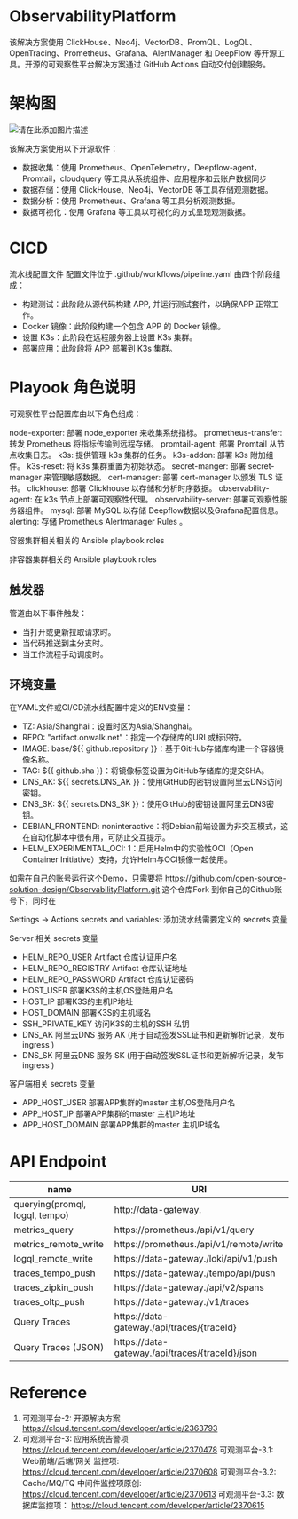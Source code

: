 # ObservabilityPlatform

该解决方案使用 ClickHouse、Neo4j、VectorDB、PromQL、LogQL、OpenTracing、Prometheus、Grafana、AlertManager 和 DeepFlow 等开源工具。开源的可观察性平台解决方案通过 GitHub Actions 自动交付创建服务。

# 架构图

![请在此添加图片描述](https://developer.qcloudimg.com/http-save/yehe-2810186/a4bab250e17d279a9a09c794249a09d6.png?qc_blockWidth=620&qc_blockHeight=435)

该解决方案使用以下开源软件：

- 数据收集：使用 Prometheus、OpenTelemetry，Deepflow-agent，Promtail，cloudquery 等工具从系统组件、应用程序和云账户数据同步
- 数据存储：使用 ClickHouse、Neo4j、VectorDB 等工具存储观测数据。
- 数据分析：使用 Prometheus、Grafana 等工具分析观测数据。
- 数据可视化：使用 Grafana 等工具以可视化的方式呈现观测数据。


# CICD
流水线配置文件
配置文件位于 .github/workflows/pipeline.yaml 由四个阶段组成：

- 构建测试：此阶段从源代码构建 APP, 并运行测试套件，以确保APP 正常工作。
- Docker 镜像：此阶段构建一个包含 APP 的 Docker 镜像。
- 设置 K3s：此阶段在远程服务器上设置 K3s 集群。
- 部署应用：此阶段将 APP 部署到 K3s 集群。

# Playook 角色说明

可观察性平台配置库由以下角色组成：

node-exporter: 部署 node_exporter 来收集系统指标。
prometheus-transfer: 转发 Prometheus 将指标传输到远程存储。
promtail-agent: 部署 Promtail 从节点收集日志。
k3s: 提供管理 k3s 集群的任务。
k3s-addon: 部署 k3s 附加组件。
k3s-reset: 将 k3s 集群重置为初始状态。
secret-manger: 部署 secret-manager 来管理敏感数据。
cert-manager: 部署 cert-manager 以颁发 TLS 证书。
clickhouse: 部署 Clickhouse 以存储和分析时序数据。
observability-agent: 在 k3s 节点上部署可观察性代理。
observability-server: 部署可观察性服务器组件。
mysql: 部署 MySQL 以存储 Deepflow数据以及Grafana配置信息。
alerting: 存储 Prometheus Alertmanager Rules 。

容器集群相关相关的 Ansible playbook roles

非容器集群相关的 Ansible playbook roles

## 触发器
管道由以下事件触发：

- 当打开或更新拉取请求时。
- 当代码推送到主分支时。
- 当工作流程手动调度时。

## 环境变量

在YAML文件或CI/CD流水线配置中定义的ENV变量：

- TZ: Asia/Shanghai：设置时区为Asia/Shanghai。
- REPO: "artifact.onwalk.net"：指定一个存储库的URL或标识符。
- IMAGE: base/${{ github.repository }}：基于GitHub存储库构建一个容器镜像名称。
- TAG: ${{ github.sha }}：将镜像标签设置为GitHub存储库的提交SHA。
- DNS_AK: ${{ secrets.DNS_AK }}：使用GitHub的密钥设置阿里云DNS访问密钥。
- DNS_SK: ${{ secrets.DNS_SK }}：使用GitHub的密钥设置阿里云DNS密钥。
- DEBIAN_FRONTEND: noninteractive：将Debian前端设置为非交互模式，这在自动化脚本中很有用，可防止交互提示。
- HELM_EXPERIMENTAL_OCI: 1：启用Helm中的实验性OCI（Open Container Initiative）支持，允许Helm与OCI镜像一起使用。

如需在自己的账号运行这个Demo，只需要将 https://github.com/open-source-solution-design/ObservabilityPlatform.git 这个仓库Fork 到你自己的Github账号下，同时在

Settings -> Actions secrets and variables: 添加流水线需要定义的 secrets 变量

Server 相关 secrets 变量

- HELM_REPO_USER            Artifact 仓库认证用户名
- HELM_REPO_REGISTRY      Artifact 仓库认证地址
- HELM_REPO_PASSWORD    Artifact 仓库认证密码
- HOST_USER                       部署K3S的主机OS登陆用户名
- HOST_IP                            部署K3S的主机IP地址
- HOST_DOMAIN                   部署K3S的主机域名
- SSH_PRIVATE_KEY             访问K3S的主机的SSH 私钥
- DNS_AK                             阿里云DNS 服务 AK (用于自动签发SSL证书和更新解析记录，发布ingress )
- DNS_SK                             阿里云DNS 服务 SK (用于自动签发SSL证书和更新解析记录，发布ingress )

客户端相关 secrets 变量

- APP_HOST_USER                       部署APP集群的master 主机OS登陆用户名
- APP_HOST_IP                            部署APP集群的master 主机IP地址
- APP_HOST_DOMAIN                   部署APP集群的master 主机IP域名

# API Endpoint

| name | URI |
| ---  | --- |
| querying(promql, logql, tempo) | http://data-gateway.<domian>                            |
| metrics_query                  | https://prometheus.<domian>/api/v1/query                |
| metrics_remote_write           | https://prometheus.<domian>/api/v1/remote/write         |
| logql_remote_write             | https://data-gateway.<domian>/loki/api/v1/push          |
| traces_tempo_push              | https://data-gateway.<domian>/tempo/api/push            |
| traces_zipkin_push             | https://data-gateway.<domian>/api/v2/spans              |
| traces_oltp_push               | https://data-gateway.<domian>/v1/traces                 |
| Query Traces                   | https://data-gateway.<domian>/api/traces/{traceId}      |
| Query Traces (JSON)	         | https://data-gateway.<domian>/api/traces/{traceId}/json |


# Reference

1. 可观测平台-2: 开源解决方案
 https://cloud.tencent.com/developer/article/2363793
3. 可观测平台-3: 应用系统告警项
https://cloud.tencent.com/developer/article/2370478
可观测平台-3.1: Web前端/后端/网关 监控项: 
https://cloud.tencent.com/developer/article/2370608
可观测平台-3.2: Cache/MQ/TQ 中间件监控项原创: 
https://cloud.tencent.com/developer/article/2370613
可观测平台-3.3: 数据库监控项：
https://cloud.tencent.com/developer/article/2370615
